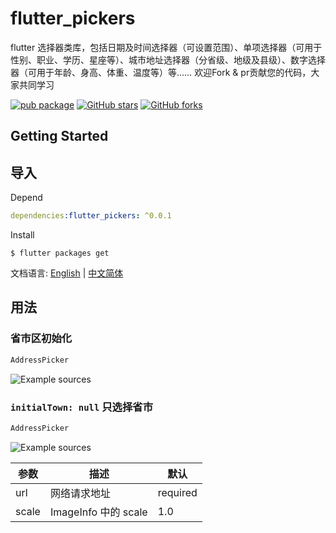 flutter_pickers
====

flutter 选择器类库，包括日期及时间选择器（可设置范围）、单项选择器（可用于性别、职业、学历、星座等）、城市地址选择器（分省级、地级及县级）、数字选择器（可用于年龄、身高、体重、温度等）等…… 欢迎Fork & pr贡献您的代码，大家共同学习

[![pub package](https://img.shields.io/pub/v/flutter_pickers.svg)](https://pub.dev/packages/flutter_pickers)
[![GitHub stars](https://img.shields.io/github/stars/longer96/flutter_pickers.svg?style=social)](https://github.com/longer96/flutter_pickers/stargazers) 
[![GitHub forks](https://img.shields.io/github/forks/longer96/flutter_pickers.svg?style=social)](https://github.com/longer96/flutter_pickers/network)
## Getting Started


## 导入

Depend
```yaml
dependencies:flutter_pickers: ^0.0.1
```

Install
```shell
$ flutter packages get
```

文档语言: [English](README-EN.md) | [中文简体](README.md)

## 用法


### 省市区初始化

``` dart
AddressPicker
```

![Example sources](./example/locations.gif)


### `initialTown: null` 只选择省市

``` dart
AddressPicker
```

![Example sources](./example/locations-without-town.gif)




| 参数        | 描述                  | 默认                |
| ----------- | --------------------- | ------------------- |
| url         | 网络请求地址          | required            |
| scale       | ImageInfo 中的 scale  | 1.0                 |

